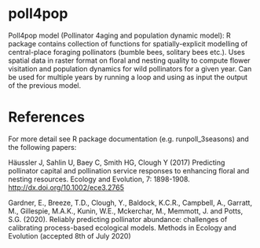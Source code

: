 # poll4pop
Poll4pop model (Pollinator 4aging and population dynamic model): R package contains collection of functions for spatially-explicit modelling of central-place foraging pollinators (bumble bees, solitary bees etc.).
Uses spatial data in raster format on floral and nesting quality to compute flower visitation and population dynamics for wild pollinators for a given year.
Can be used for multiple years by running a loop and using as input the output of the previous model.
# References
For more detail see R package documentation (e.g. runpoll_3seasons) and the following papers:


Häussler J, Sahlin U, Baey C, Smith HG, Clough Y (2017) Predicting pollinator capital and pollination service responses to enhancing floral and nesting resources. Ecology and Evolution, 7: 1898-1908. http://dx.doi.org/10.1002/ece3.2765


Gardner, E., Breeze, T.D., Clough, Y., Baldock, K.C.R., Campbell, A., Garratt, M., Gillespie, M.A.K., Kunin, W.E., Mckerchar, M., Memmott, J. and Potts, S.G. (2020). Reliably predicting pollinator abundance: challenges of calibrating process-based ecological models. Methods in Ecology and Evolution (accepted 8th of July 2020)
